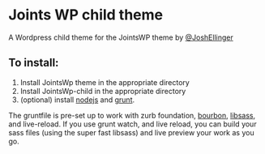 Joints WP child theme
=====================
A Wordpress child theme for the JointsWP theme
by [@JoshEllinger](http://twitter.com/JoshEllinger)

## To install:
1. Install JointsWp theme in the appropriate directory
1. Install JointsWp-child in the appropriate directory
1. (optional) install [nodejs](http://nodejs.org/) and [grunt](http://gruntjs.com/).


The gruntfile is pre-set up to work with zurb foundation, [bourbon](http://bourbon.io/), [libsass](https://github.com/hcatlin/libsass), and live-reload.
If you use grunt watch, and live reload, you can build your sass files (using the super fast libsass)
and live preview your work as you go.


